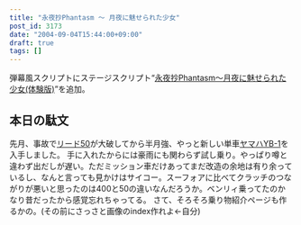 ```yaml
---
title: "永夜抄Phantasm ～ 月夜に魅せられた少女"
post_id: 3173
date: "2004-09-04T15:44:00+09:00"
draft: true
tags: []
---
```



弾幕風スクリプトにステージスクリプト“[永夜抄Phantasm～月夜に魅せられた少女(体験版)](https://danmaq.com/tag/touhou-in-phantasm)”を追加。
## 本日の駄文
先月、事故で[リード50](https://danmaq.com/lead50)が大破してから半月強、やっと新しい単車[ヤマハYB-1](https://danmaq.com/tag/yb-1)を入手しました。 手に入れたからには豪雨にも関わらず試し乗り。やっぱり噂と違わず出だしが遅い。ただミッション車だけあってまだ改造の余地は有り余っているし、なんと言っても見かけはサイコー。スーフォアに比べてクラッチのつながりが悪いと思ったのは400と50の違いなんだろうか。ベンリィ乗ってたのかなり昔だったから感覚忘れちゃってる。 さて、そろそろ乗り物紹介ページも作るかの。(その前にさっさと画像のindex作れよ←自分)
